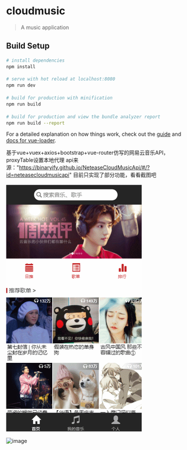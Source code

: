 # cloudmusic

> A music application

## Build Setup

``` bash
# install dependencies
npm install

# serve with hot reload at localhost:8080
npm run dev

# build for production with minification
npm run build

# build for production and view the bundle analyzer report
npm run build --report
```

For a detailed explanation on how things work, check out the [guide](http://vuejs-templates.github.io/webpack/) and [docs for vue-loader](http://vuejs.github.io/vue-loader).

基于vue+vuex+axios+bootstrap+vue-router仿写的网易云音乐API，proxyTable设置本地代理
api来源："https://binaryify.github.io/NeteaseCloudMusicApi/#/?id=neteasecloudmusicapi"
目前只实现了部分功能，看看截图吧

![image](https://github.com/Black-Y/cloudmusic/blob/master/cloudmusic/src/testImg/GIF1.gif)
 
![image](https://github.com/Black-Y/cloudmusic/blob/master/cloudmusic/src/testImg/GIF2.gif)
